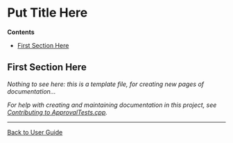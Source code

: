 <!--
GENERATED FILE - DO NOT EDIT
This file was generated by [MarkdownSnippets](https://github.com/SimonCropp/MarkdownSnippets).
Source File: /approvaltests-util/docs/mdsource/template.source.md
To change this file edit the source file and then run MarkdownSnippets.
-->

<a id="top"></a>

# Put Title Here



<!-- START doctoc generated TOC please keep comment here to allow auto update -->
<!-- DON'T EDIT THIS SECTION, INSTEAD RE-RUN doctoc TO UPDATE -->
**Contents**

- [First Section Here](#first-section-here)

<!-- END doctoc generated TOC please keep comment here to allow auto update -->

## First Section Here

*Nothing to see here: this is a template file, for creating new pages of documentation...*

*For help with creating and maintaining documentation in this project, see [Contributing to ApprovalTests.cpp](Contributing.md#top).*

---

[Back to User Guide](README.md#top)
